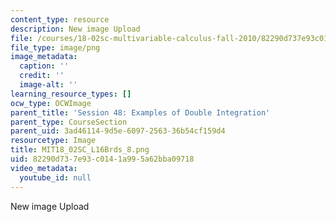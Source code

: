 ```yaml
---
content_type: resource
description: New image Upload
file: /courses/18-02sc-multivariable-calculus-fall-2010/82290d737e93c0141a995a62bba09718_MIT18_02SC_L16Brds_8.png
file_type: image/png
image_metadata:
  caption: ''
  credit: ''
  image-alt: ''
learning_resource_types: []
ocw_type: OCWImage
parent_title: 'Session 48: Examples of Double Integration'
parent_type: CourseSection
parent_uid: 3ad46114-9d5e-6097-2563-36b54cf159d4
resourcetype: Image
title: MIT18_02SC_L16Brds_8.png
uid: 82290d73-7e93-c014-1a99-5a62bba09718
video_metadata:
  youtube_id: null
---
```

New image Upload

